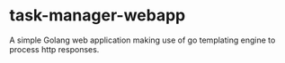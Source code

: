 # task-manager-webapp
A simple Golang web application making use of go templating engine to process http responses.

